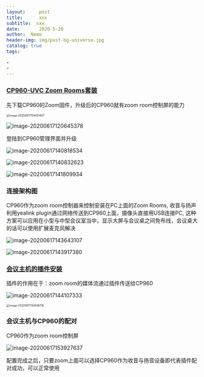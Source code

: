 ```yaml
---
layout:     post
title:      xxx
subtitle:  xxx
date:       2020-5-20
author:  Nemo
header-img: img/post-bg-universe.jpg
catalog: true
tags:

- 
- 
---
```




### [CP960-UVC Zoom Rooms套装](http://support.yealink.com/documentFront/forwardToDocumentDetailPage?documentId=303)

先下载CP960的Zoom固件，升级后的CP960就有zoom room控制屏的能力

<img src="https://cdn.jsdelivr.net/gh/tangx007/tangx007.github.io/img/image-20200617154451407.png" alt="image-20200617154451407" style="zoom:50%;" />

![image-20200617120645378](https://cdn.jsdelivr.net/gh/tangx007/tangx007.github.io/img/image-20200617120645378.png)

登陆到CP960管理界面并升级

![image-20200617140818534](https://cdn.jsdelivr.net/gh/tangx007/tangx007.github.io/img/image-20200617140818534.png)

![image-20200617140832623](https://cdn.jsdelivr.net/gh/tangx007/tangx007.github.io/img/image-20200617140832623.png)

![image-20200617141809934](https://cdn.jsdelivr.net/gh/tangx007/tangx007.github.io/img/image-20200617141809934.png)

### 连接架构图

CP960作为zoom room控制器来控制安装在PC上面的Zoom Rooms, 收音与扬声利用yealink  plugin通过网络传送到CP960上面，摄像头直接用USB连接PC, 这种方案可以应用在小型与中型会议室当中，显示大屏与会议桌之间免布线，会议桌大的话可以使用扩展麦克风解决

![image-20200617143643107](https://cdn.jsdelivr.net/gh/tangx007/tangx007.github.io/img/image-20200617143643107.png)

![image-20200617143917380](https://cdn.jsdelivr.net/gh/tangx007/tangx007.github.io/img/image-20200617143917380.png)

### [会议主机的插件安装](http://support.yealink.com/forward2download?path=ZIjHOJbWuW/DFrGTLnGypjZRKhDplusSymbolXJQ4Ql5i4/5u8gHT7gvdwO4Z0BnJLG3uL/hnpP04wC2LRhfdw7iHWIy6MwV48yXEdqKGBxsEMsrBEcI5p8STN3VrmIFbHeeSjZBG3u44sYtpJMe7l4hQr6Ii3A==)

插件的作用在于：zoom room的媒体流通过插件传送给CP960

![image-20200617144107333](https://cdn.jsdelivr.net/gh/tangx007/tangx007.github.io/img/image-20200617144107333.png)

<img src="https://cdn.jsdelivr.net/gh/tangx007/tangx007.github.io/img/image-20200617144146716.png" alt="image-20200617144146716" style="zoom:50%;" />

### 会议主机与CP960的配对

CP960作为zoom room控制屏

![image-20200617153927637](https://cdn.jsdelivr.net/gh/tangx007/tangx007.github.io/img/image-20200617153927637.png)

配置完成之后，只要zoom上面可以选择CP960作为收音与扬音设备即代表插件配对成功，可以正常使用